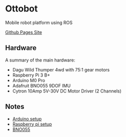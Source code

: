 # Ottobot
Mobile robot platform using ROS

[Github Pages Site](https://willhunt.github.io/ottobot/)

## Hardware
A summary of the main hardware:
* Dagu Wild Thumper 4wd with 75:1 gear motors
* Raspberry Pi 3 B+
* Arduino M0 Pro
* Adafruit BNO055 9DOF IMU
* Cytron 10Amp 5V-30V DC Motor Driver (2 Channels)

## Notes
* [Arduino setup](arduino/notes/setup_notes.md)  
* [Raspberry pi setup](raspberrypi/notes/setup_notes.md)  
* [BNO055](arduino/notes/BNO55_notes.md)  